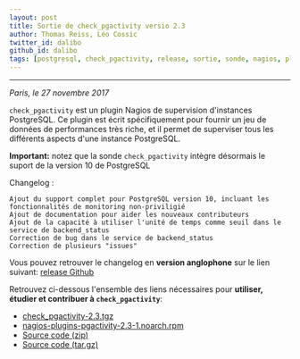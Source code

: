 ```yaml
---
layout: post
title: Sortie de check_pgactivity versio 2.3
author: Thomas Reiss, Léo Cossic
twitter_id: dalibo 
github_id: dalibo
tags: [postgresql, check_pgactivity, release, sortie, sonde, nagios, plugin]
---
```


---
*Paris, le 27 novembre 2017*

`check_pgactivity` est un plugin Nagios de supervision d'instances PostgreSQL. Ce plugin est écrit spécifiquement pour fournir un jeu de données de performances très riche, et il permet de superviser tous les différents aspects d'une instance PostgreSQL. 

<!--MORE-->

**Important:** notez que la sonde `check_pgactivity` intègre désormais le suport de la version 10 de PostgreSQL

Changelog :

    Ajout du support complet pour PostgreSQL version 10, incluant les fonctionnalités de monitoring non-priviligié
    Ajout de documentation pour aider les nouveaux contributeurs
    Ajout de la capacité à utiliser l'unité de temps comme seuil dans le service de backend_status
    Correction de bug dans le service de backend_status
    Correction de plusieurs "issues"

Vous pouvez retrouver le changelog en **version anglophone** sur le lien suivant: [release Github](https://github.com/OPMDG/check_pgactivity/releases/tag/REL2_3)

Retrouvez ci-dessous l'ensemble des liens nécessaires pour **utiliser, étudier et contribuer à `check_pgactivity`**:

  * [check_pgactivity-2.3.tgz](https://github.com/OPMDG/check_pgactivity/releases/download/REL2_3/check_pgactivity-2.3.tgz)
  * [nagios-plugins-pgactivity-2.3-1.noarch.rpm](https://github.com/OPMDG/check_pgactivity/releases/download/REL2_3/nagios-plugins-pgactivity-2.3-1.noarch.rpm)
  * [Source code (zip)](https://github.com/OPMDG/check_pgactivity/archive/REL2_3.zip)
  * [Source code (tar.gz)](https://github.com/OPMDG/check_pgactivity/archive/REL2_3.tar.gz)
    
    
